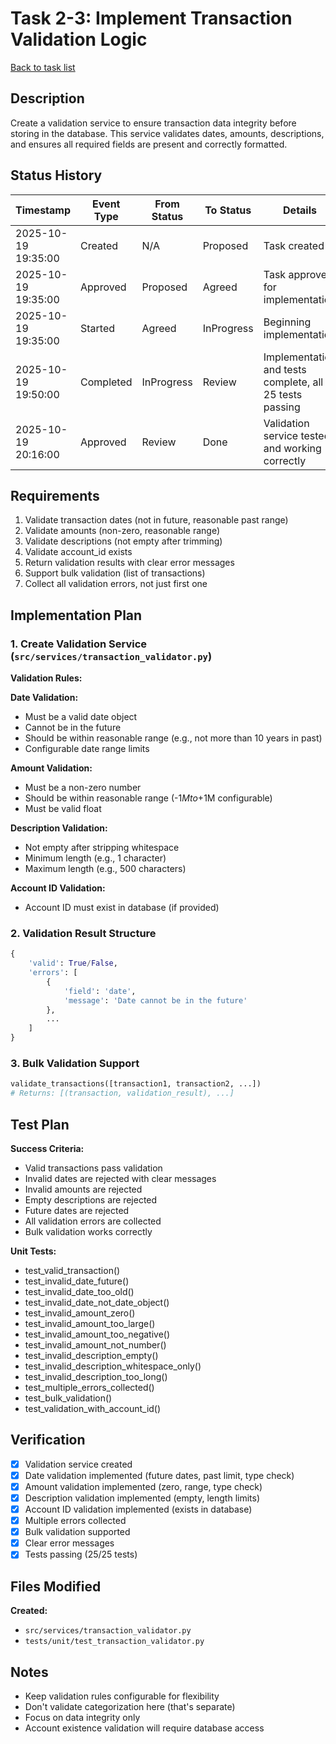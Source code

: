 # Task 2-3: Implement Transaction Validation Logic

[Back to task list](./tasks.md)

## Description

Create a validation service to ensure transaction data integrity before storing in the database. This service validates dates, amounts, descriptions, and ensures all required fields are present and correctly formatted.

## Status History

| Timestamp | Event Type | From Status | To Status | Details | User |
|-----------|------------|-------------|-----------|---------|------|
| 2025-10-19 19:35:00 | Created | N/A | Proposed | Task created | Saeed |
| 2025-10-19 19:35:00 | Approved | Proposed | Agreed | Task approved for implementation | Saeed |
| 2025-10-19 19:35:00 | Started | Agreed | InProgress | Beginning implementation | Saeed |
| 2025-10-19 19:50:00 | Completed | InProgress | Review | Implementation and tests complete, all 25 tests passing | Saeed |
| 2025-10-19 20:16:00 | Approved | Review | Done | Validation service tested and working correctly | Saeed |

## Requirements

1. Validate transaction dates (not in future, reasonable past range)
2. Validate amounts (non-zero, reasonable range)
3. Validate descriptions (not empty after trimming)
4. Validate account_id exists
5. Return validation results with clear error messages
6. Support bulk validation (list of transactions)
7. Collect all validation errors, not just first one

## Implementation Plan

### 1. Create Validation Service (`src/services/transaction_validator.py`)

**Validation Rules:**

**Date Validation:**
- Must be a valid date object
- Cannot be in the future
- Should be within reasonable range (e.g., not more than 10 years in past)
- Configurable date range limits

**Amount Validation:**
- Must be a non-zero number
- Should be within reasonable range (-$1M to +$1M configurable)
- Must be valid float

**Description Validation:**
- Not empty after stripping whitespace
- Minimum length (e.g., 1 character)
- Maximum length (e.g., 500 characters)

**Account ID Validation:**
- Account ID must exist in database (if provided)

### 2. Validation Result Structure

```python
{
    'valid': True/False,
    'errors': [
        {
            'field': 'date',
            'message': 'Date cannot be in the future'
        },
        ...
    ]
}
```

### 3. Bulk Validation Support

```python
validate_transactions([transaction1, transaction2, ...])
# Returns: [(transaction, validation_result), ...]
```

## Test Plan

**Success Criteria:**
- Valid transactions pass validation
- Invalid dates are rejected with clear messages
- Invalid amounts are rejected
- Empty descriptions are rejected  
- Future dates are rejected
- All validation errors are collected
- Bulk validation works correctly

**Unit Tests:**
- test_valid_transaction()
- test_invalid_date_future()
- test_invalid_date_too_old()
- test_invalid_date_not_date_object()
- test_invalid_amount_zero()
- test_invalid_amount_too_large()
- test_invalid_amount_too_negative()
- test_invalid_amount_not_number()
- test_invalid_description_empty()
- test_invalid_description_whitespace_only()
- test_invalid_description_too_long()
- test_multiple_errors_collected()
- test_bulk_validation()
- test_validation_with_account_id()

## Verification

- [x] Validation service created
- [x] Date validation implemented (future dates, past limit, type check)
- [x] Amount validation implemented (zero, range, type check)
- [x] Description validation implemented (empty, length limits)
- [x] Account ID validation implemented (exists in database)
- [x] Multiple errors collected
- [x] Bulk validation supported
- [x] Clear error messages
- [x] Tests passing (25/25 tests)

## Files Modified

**Created:**
- `src/services/transaction_validator.py`
- `tests/unit/test_transaction_validator.py`

## Notes

- Keep validation rules configurable for flexibility
- Don't validate categorization here (that's separate)
- Focus on data integrity only
- Account existence validation will require database access


